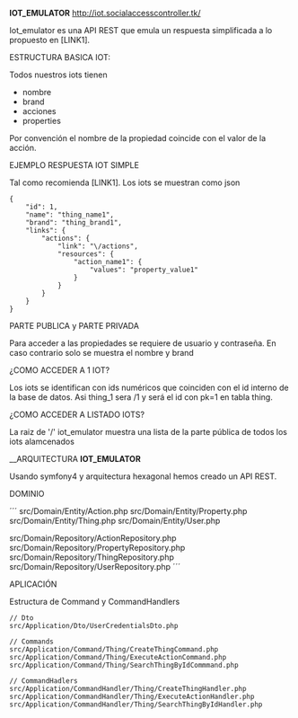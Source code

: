 __IOT_EMULATOR__ http://iot.socialaccesscontroller.tk/


Iot_emulator es una API REST que emula un respuesta simplificada a lo propuesto en [LINK1].


ESTRUCTURA BASICA IOT:

Todos nuestros iots tienen

- nombre
- brand
- acciones
- properties

Por convención el nombre de la propiedad coincide con el valor de la acción. 


EJEMPLO RESPUESTA IOT SIMPLE

Tal como recomienda [LINK1]. Los iots se muestran como json

```
{
	"id": 1,
	"name": "thing_name1",
	"brand": "thing_brand1",
	"links": {
		"actions": {
			"link": "\/actions",
			"resources": {
				"action_name1": {
					"values": "property_value1"
				}
			}
		}
	}
}
```

PARTE PUBLICA y PARTE PRIVADA

Para acceder a las propiedades se requiere de usuario y contraseña. En caso contrario solo se muestra el nombre y brand 

¿COMO ACCEDER A 1 IOT?

Los iots se identifican con ids numéricos que coinciden con el id interno de la base de datos. Asi thing_1 sera /1 y será el id con pk=1 en tabla thing.

¿COMO ACCEDER A LISTADO IOTS?

La raiz de '/' iot_emulator muestra una lista de la parte pública de todos los iots alamcenados


__ARQUITECTURA __IOT_EMULATOR__

Usando symfony4 y arquitectura hexagonal hemos creado un API REST.

DOMINIO



´´´
src/Domain/Entity/Action.php
src/Domain/Entity/Property.php
src/Domain/Entity/Thing.php
src/Domain/Entity/User.php

src/Domain/Repository/ActionRepository.php
src/Domain/Repository/PropertyRepository.php
src/Domain/Repository/ThingRepository.php
src/Domain/Repository/UserRepository.php
´´´


APLICACIÓN

Estructura de Command y CommandHandlers

```
// Dto
src/Application/Dto/UserCredentialsDto.php

// Commands
src/Application/Command/Thing/CreateThingCommand.php
src/Application/Command/Thing/ExecuteActionCommand.php
src/Application/Command/Thing/SearchThingByIdCommmand.php

// CommandHadlers
src/Application/CommandHandler/Thing/CreateThingHandler.php 
src/Application/CommandHandler/Thing/ExecuteActionHandler.php
src/Application/CommandHandler/Thing/SearchThingByIdHandler.php
```


